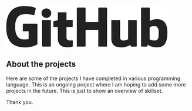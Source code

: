 ![GitHubImage](Documents/githubLogo.png)


## About the projects
Here are some of the projects I have completed in various programming language. This is an ongoing project where I am hoping to add some more projects in the future. This is just to show an overview of skillset.

Thank you.





